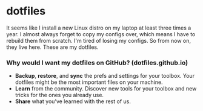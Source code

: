 # dotfiles

It seems like I install a new Linux distro on my laptop at least three times a year. I almost always forget to copy my configs over, which means I have to rebuild them from scratch. I'm tired of losing my configs. So from now on, they live here. These are my dotfiles.

### Why would I want my dotfiles on GitHub? (dotfiles.github.io)
* **Backup**, **restore**, and **sync** the prefs and settings for your toolbox. Your dotfiles might be the most important files on your machine.
* **Learn** from the community. Discover new tools for your toolbox and new tricks for the ones you already use.
* **Share** what you’ve learned with the rest of us.